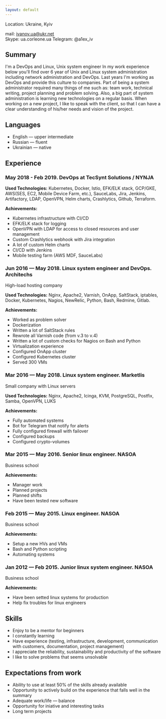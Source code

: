 ```yaml
---
layout: default
---
```


Location: Ukraine, Kyiv

mail: ivanov.ua@ukr.net   
Skype: ua.corleone.ua
Telegram: @a1ex_iv
## Summary
I'm a DevOps and Linux, Unix system engineer
In my work experience below you'll find over 6 year of Unix and Linux system administration including network administration and DevOps. Last years I'm working as DevOps and provide this culture to companies. Part of being a system administrator required many things of me such as: team work, technical writing, project planning and problem solving. Also, a big part of system administration is learning new technologies on a regular basis. When working on a new project, I like to speak with the client, so that I can have a clear understanding of his/her needs and vision of the project.

## Languages
  * English — upper intermediate
  * Russian — fluent
  * Ukrainian — native
  
## Experience

### May 2018 - Feb 2019. DevOps at TecSynt Solutions / NYNJA

**Used Technologies:** Kubernetes, Docker, Istio, EFK/ELK stack, GCP/GKE,
AWS(SES, EC2, Mobile Device Farm, etc.), SauceLabs, Jira, Jenkins, Artifactory,
LDAP, OpenVPN, Helm charts, Crashlytics, Github, Terraform.

**Achievements:**
 * Kubernetes infrastructure with CI/CD
 * EFK/ELK stack for logging
 * OpenVPN with LDAP for access to closed resources and user management
 * Custom Crashlytics webhook with Jira integration
 * A lot of custom Helm charts
 * CI/CD with Jenkins
 * Mobile testing farm (AWS MDF, SauceLabs)

### Jun 2016 — May 2018. Linux system engineer and DevOps. Architechs
High-load hosting company

**Used Technologies:** Nginx, Apache2, Varnish, OnApp, SaltStack, iptables, Docker, Kubernetes, Nagios, NewRelic, Python, Bash, Redmine, Gitlab.

**Achievements:**
  * Worked as problem solver
  * Dockerization
  * Written a lot of SaltStack rules
  * Rewrote all Varnish code (from v.3 to v.4)
  * Written a lot of custom checks for Nagios on Bash and Python
  * Virtualization experience
  * Configured OnApp cluster
  * Configured Kubernetes cluster
  * Served 300 VMs

### Mar 2016 — May 2018. Linux system engineer. Marketlis
Small company with Linux servers

**Used Technologies:** Nginx, Apache2, Icinga, KVM, PostgreSQL, Postfix, Samba, OpenVPN, LUKS  

**Achievements:**
  * Fully automated systems
  * Bot for Telegram that notify for alerts
  * Fully configured firewall with failover
  * Configured backups
  * Configured crypto-volumes

### Mar 2015 — May 2016. Senior linux engineer. NASOA
Business school  

**Achievements:**
  * Manager work
  * Planned projects
  * Planned shifts
  * Have been tested new software

### Feb 2015 — May 2015. Linux engineer. NASOA
Business school  

**Achievements:**
  * Setup a new HVs and VMs
  * Bash and Python scripting
  * Automating systems

### Jan 2012 — Feb 2015. Junior linux system engineer. NASOA
Business school  

**Achievements:**
  * Have been setted linux systems for production
  * Help fix troubles for linux engineers

## Skills
  * Enjoy to be a mentor for beginners
  * I constantly learning
  * Have experience (testing, infrastructure, development, communication with customers, documentation, project management)
  * I appreciate the reliability, sustainability and productivity of the software
  * I like to solve problems that seems unsolvable

## Expectations from work
  * Ability to use at least 50% of the skills already available
  * Opportunity to actively build on the experience that falls well in the summary
  * Adequate work/life — balance
  * Opportunity for iniative and interesting tasks
  * Long term projects

